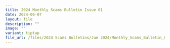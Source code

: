```yaml
---
title: 2024 Monthly Scams Bulletin Issue 01
date: 2024-06-07
layout: file
description: ""
image: ""
variant: tiptap
file_url: /files/2024 Scams Bulletins/Jun 2024/Monthly_Scams_Bulletin_0124__June.pdf
---
```

